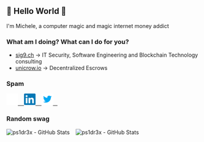 ## 👾 Hello World 👾

I'm Michele, a computer magic and magic internet money addict

### What am I doing? What can I do for you?

* [sig9.ch](https://sig9.ch) &rarr; IT Security, Software Engineering and Blockchain Technology consulting
* [unicrow.io](https://unicrow.io) &rarr; Decentralized Escrows

### Spam

<a href="https://michelefederici.com" target="_blank">
    <img alt="Michele Federici - Website" width="30px" src="https://raw.githubusercontent.com/ps1dr3x/ps1dr3x/master/resources/website.png" />&nbsp; &nbsp;
</a>
<a href="https://www.linkedin.com/in/michelefederici" target="_blank">
    <img alt="Michele Federici - LinkedIn" width="30px" src="https://raw.githubusercontent.com/ps1dr3x/ps1dr3x/master/resources/linkedin.svg" />&nbsp; &nbsp;
</a>
<a href="https://twitter.com/ps1dr3x" target="_blank">
    <img alt="Michele Federici - Twitter" width="30px" src="https://raw.githubusercontent.com/ps1dr3x/ps1dr3x/master/resources/twitter.png" />&nbsp; &nbsp;
</a>

### Random swag

<img src="https://github-readme-stats.vercel.app/api?username=ps1dr3x&show_icons=true&count_private=true&theme=radical" alt="ps1dr3x - GitHub Stats">&nbsp; &nbsp;
<img src="https://github-readme-stats.vercel.app/api/top-langs/?username=ps1dr3x&layout=compact&show_icons=true&count_private=true&theme=radical" alt="ps1dr3x - GitHub Stats">
